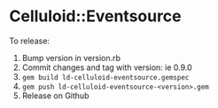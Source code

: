# Celluloid::Eventsource

To release:
1. Bump version in version.rb
1. Commit changes and tag with version: ie 0.9.0
1. `gem build ld-celluloid-eventsource.gemspec`
1. `gem push ld-celluloid-eventsource-<version>.gem`
1. Release on Github